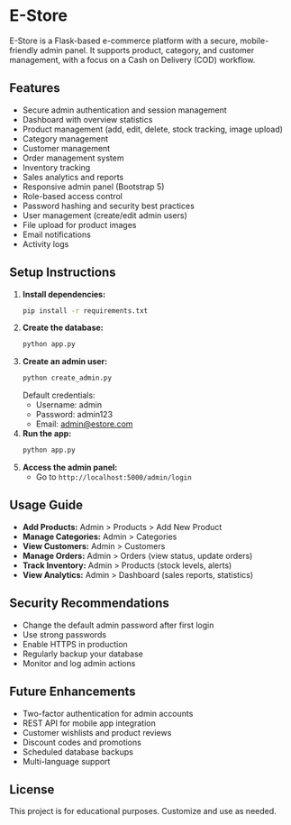 # E-Store

E-Store is a Flask-based e-commerce platform with a secure, mobile-friendly admin panel. It supports product, category, and customer management, with a focus on a Cash on Delivery (COD) workflow.

## Features

- Secure admin authentication and session management
- Dashboard with overview statistics
- Product management (add, edit, delete, stock tracking, image upload)
- Category management
- Customer management
- Order management system
- Inventory tracking
- Sales analytics and reports
- Responsive admin panel (Bootstrap 5)
- Role-based access control
- Password hashing and security best practices
- User management (create/edit admin users)
- File upload for product images
- Email notifications
- Activity logs

## Setup Instructions

1. **Install dependencies:**
   ```bash
   pip install -r requirements.txt
   ```
2. **Create the database:**
   ```bash
   python app.py
   ```
3. **Create an admin user:**
   ```bash
   python create_admin.py
   ```
   Default credentials:
   - Username: admin
   - Password: admin123
   - Email: admin@estore.com
4. **Run the app:**
   ```bash
   python app.py
   ```
5. **Access the admin panel:**
   - Go to `http://localhost:5000/admin/login`

## Usage Guide

- **Add Products:** Admin > Products > Add New Product
- **Manage Categories:** Admin > Categories
- **View Customers:** Admin > Customers
- **Manage Orders:** Admin > Orders (view status, update orders)
- **Track Inventory:** Admin > Products (stock levels, alerts)
- **View Analytics:** Admin > Dashboard (sales reports, statistics)

## Security Recommendations

- Change the default admin password after first login
- Use strong passwords
- Enable HTTPS in production
- Regularly backup your database
- Monitor and log admin actions

## Future Enhancements

- Two-factor authentication for admin accounts
- REST API for mobile app integration
- Customer wishlists and product reviews
- Discount codes and promotions
- Scheduled database backups
- Multi-language support

## License

This project is for educational purposes. Customize and use as needed.


